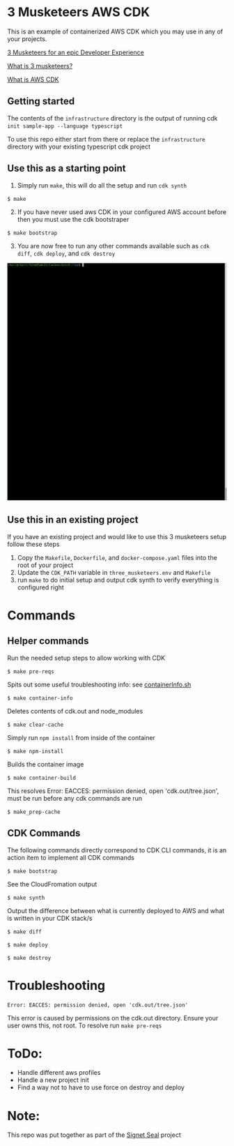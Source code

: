 # 3 Musketeers AWS CDK
This is an example of containerized AWS CDK which you may use in any of your projects. 

[3 Musketeers for an epic Developer Experience](https://www.drewkhoury.com/post/gsd/3-musketeers-for-an-epic-developer-experience-8676ddaf33b2/)

[What is 3 musketeers?](https://3musketeers.io/docs/docker.html)

[What is AWS CDK](https://aws.amazon.com/cdk/)

## Getting started
The contents of the `infrastructure` directory is the output of running cdk `init sample-app --language typescript`

To use this repo either start from there or replace the `infrastructure` directory with your existing typescript cdk project

## Use this as a starting point

1) Simply run `make`, this will do all the setup and run `cdk synth` 
```
$ make
```

2) If you have never used aws CDK in your configured AWS account before then you must use the cdk bootstraper
```
$ make bootstrap
```

3) You are now free to run any other commands available such as `cdk diff`, `cdk deploy`, and `cdk destroy`

![Gif demo](./Demo-of-setup-and-diff.gif)

## Use this in an existing project
If you have an existing project and would like to use this 3 musketeers setup follow these steps

1) Copy the `Makefile`, `Dockerfile`, and `docker-compose.yaml` files into the root of your project
2) Update the `CDK_PATH` variable in `three_musketeers.env` and `Makefile`
3) run `make` to do initial setup and output cdk synth to verify everything is configured right


# Commands

## Helper commands
Run the needed setup steps to allow working with CDK
```
$ make pre-reqs
```

Spits out some useful troubleshooting info: see [containerInfo.sh](containerInfo.sh)
```
$ make container-info
```

Deletes contents of cdk.out and node_modules
```
$ make clear-cache
```

Simply run `npm install` from inside of the container
```
$ make npm-install
```

Builds the container image
```
$ make container-build
```

This resolves Error: EACCES: permission denied, open 'cdk.out/tree.json', must be run before any cdk commands are run
```
$ make_prep-cache
```

## CDK Commands
The following commands directly correspond to CDK CLI commands, it is an action item to implement all CDK commands


```
$ make bootstrap
```

See the CloudFromation output
```
$ make synth
```

Output the difference between what is currently deployed to AWS and what is written in your CDK stack/s
```
$ make diff
```

```
$ make deploy
```

```
$ make destroy
```

# Troubleshooting

```
Error: EACCES: permission denied, open 'cdk.out/tree.json'
```
This error is caused by permissions on the cdk.out directory. Ensure your user owns this, not root. To resolve run `make pre-reqs`

# ToDo:
* Handle different aws profiles
* Handle a new project init
* Find a way not to have to use force on destroy and deploy

# Note:
This repo was put together as part of the [Signet Seal](https://signetseal.com) project
